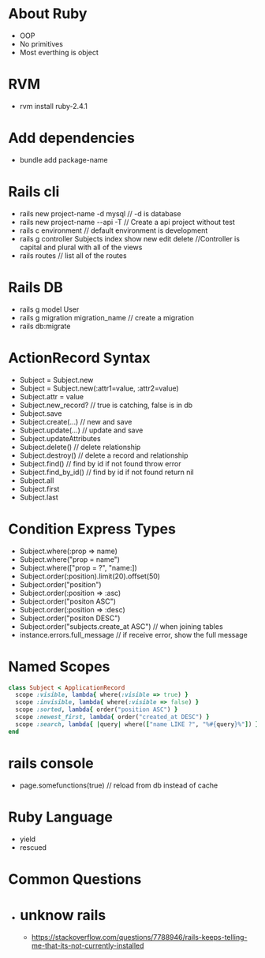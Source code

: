 # About Ruby
- OOP
- No primitives
- Most everthing is object

# RVM
- rvm install ruby-2.4.1

# Add dependencies
- bundle add package-name

# Rails cli
- rails new project-name -d mysql                         // -d is database
- rails new project-name --api -T                         // Create a api project without test
- rails c environment                                     // default environment is development
- rails g controller Subjects index show new edit delete  //Controller is capital and plural with all of the views
- rails routes     // list all of the routes


# Rails DB
- rails g model User
- rails g migration migration_name    // create a migration
- rails db:migrate

# ActionRecord Syntax
- Subject = Subject.new
- Subject = Subject.new(:attr1=value, :attr2=value)
- Subject.attr = value
- Subject.new_record?       // true is catching, false is in db
- Subject.save
- Subject.create(...)       // new and save
- Subject.update(...)       // update and save
- Subject.updateAttributes 
- Subject.delete()          // delete relationship
- Subject.destroy()         // delete a record and relationship
- Subject.find()            // find by id if not found throw error
- Subject.find_by_id()      // find by id if not found return nil
- Subject.all
- Subject.first
- Subject.last

# Condition Express Types
- Subject.where(:prop => name)
- Subject.where("prop = name")
- Subject.where(["prop = ?", "name:])
- Subject.order(:position).limit(20).offset(50)
- Subject.order("position")
- Subject.order(:position => :asc)
- Subject.order("positon ASC")
- Subject.order(:position => :desc)
- Subject.order("positon DESC")
- Subject.order("subjects.create_at ASC")  // when joining tables
- instance.errors.full_message   // if receive error, show the full message

# Named Scopes
```ruby
class Subject < ApplicationRecord
  scope :visible, lambda{ where(:visible => true) }
  scope :invisible, lambda{ where(:visible => false) }
  scope :sorted, lambda{ order("position ASC") }
  scope :newest_first, lambda{ order("created_at DESC") }
  scope :search, lambda{ |query| where(["name LIKE ?", "%#{query}%"]) }
end
```

# rails console
- page.somefunctions(true)     // reload from db instead of cache


# Ruby Language
- yield
- rescued


# Common Questions
- # unknow rails
  - https://stackoverflow.com/questions/7788946/rails-keeps-telling-me-that-its-not-currently-installed